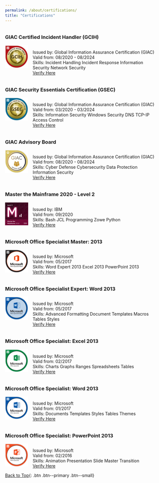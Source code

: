 ```yaml
---
permalink: /about/certifications/
title: "Certifications"
---
```


<div style="float:left; display:inline-block">
    <h3 id="giac-certified-incident-handler-gcih">GIAC Certified Incident Handler (GCIH)</h3>
    <div style="float:left; display:inline-block">
        <span style="float:left; width: 15%">
            <img src="/assets/images/giac-gcih-logo.png" alt="USA Logo"/>
        </span>
        <span style="float:left; width: 3%"></span>
        <span style="float:right; width: 82%">
            <p style="float:left; display:block">
                Issued by: Global Information Assurance Certification (GIAC)<br>
                Valid from: 08/2020 - 08/2024<br>
                Skills:
                <a class="btn btn--inverse btn--small">Incident Handling</a>
                <a class="btn btn--inverse btn--small">Incident Response</a>
                <a class="btn btn--inverse btn--small">Information Security</a>
                <a class="btn btn--inverse btn--small">Network Security</a><br>
                <a href="https://www.youracclaim.com/badges/0e959749-aab8-4ed6-9755-ec72084a1a38" class="btn btn--info btn--small">Verify Here</a>
            </p>
        </span>
    </div>
</div>

<div style="float:left; display:inline-block">
    <h3 id="giac-certified-incident-handler-gsec">GIAC Security Essentials Certification (GSEC)</h3>
    <div style="float:left; display:inline-block">
        <span style="float:left; width: 15%">
            <img src="/assets/images/giac-gsec-logo.png">
        </span>
        <span style="float:left; width: 3%"></span>
        <span style="float:right; width: 82%">
            <p style="float:left; display:block">
                Issued by: Global Information Assurance Certification (GIAC)<br>
                Valid from: 03/2020 - 03/2024<br>
                Skills:
                <a class="btn btn--inverse btn--small">Information Security</a>
                <a class="btn btn--inverse btn--small">Windows Security</a>
                <a class="btn btn--inverse btn--small">DNS</a>
                <a class="btn btn--inverse btn--small">TCP-IP</a>
                <a class="btn btn--inverse btn--small">Access Control</a><br>
                <a href="https://www.youracclaim.com/badges/5eec8738-9a9d-424b-8bf7-05064566661b" class="btn btn--info btn--small">Verify Here</a>
            </p>
        </span>
    </div>
</div>

<div style="float:left; display:inline-block">
    <h3 id="giac-advisory-board">GIAC Advisory Board</h3>
    <div style="float:left; display:inline-block">
        <span style="float:left; width: 15%">
            <img src="/assets/images/giac-advisory-board-logo.png"/>
        </span>
        <span style="float:left; width: 3%"></span>
        <span style="float:right; width: 82%">
            <p style="float:left; display:block">
                Issued by: Global Information Assurance Certification (GIAC)<br>
                Valid from: 08/2020 - 08/2024<br>
                Skills:
                <a class="btn btn--inverse btn--small">Cyber Defense</a>
                <a class="btn btn--inverse btn--small">Cybersecurity</a>
                <a class="btn btn--inverse btn--small">Data Protection</a>
                <a class="btn btn--inverse btn--small">Information Security</a><br>
                <a href="https://www.youracclaim.com/badges/9d44d5cc-cb71-4c59-8fc5-dd1250093378" class="btn btn--info btn--small">Verify Here</a>
            </p>
        </span>
    </div>
</div>

<div style="float:left; display:inline-block">
    <h3 id="master-the-mainframe-2020--level-2">Master the Mainframe 2020 - Level 2</h3>
    <div style="float:left; display:inline-block">
        <span style="float:left; width: 15%">
            <img src="/assets/images/ibm-mtm-lvl2-logo.png"/>
        </span>
        <span style="float:left; width: 3%"></span>
        <span style="float:right; width: 82%">
            <p style="float:left; display:block">
                Issued by: IBM<br>
                Valid from: 09/2020<br>
                Skills:
                <a class="btn btn--inverse btn--small">Bash</a>
                <a class="btn btn--inverse btn--small">JCL</a>
                <a class="btn btn--inverse btn--small">Programming</a>
                <a class="btn btn--inverse btn--small">Zowe</a>
                <a class="btn btn--inverse btn--small">Python</a><br>
                <a href="https://www.youracclaim.com/badges/3806ef55-791d-47c8-bb51-246bff9573fc" class="btn btn--info btn--small">Verify Here</a>
            </p>
        </span>
    </div>
</div>

<div style="float:left; display:inline-block">
    <h3 id="microsoft-office-specialist-master-2013">Microsoft Office Specialist Master: 2013</h3>
    <div style="float:left; display:inline-block">
        <span style="float:left; width: 15%">
            <img src="/assets/images/mos-master-logo.png"/>
        </span>
        <span style="float:left; width: 3%"></span>
        <span style="float:right; width: 82%">
            <p style="float:left; display:block">
                Issued by: Microsoft<br>
                Valid from: 05/2017<br>
                Skills:
                <a class="btn btn--inverse btn--small">Word Expert 2013</a>
                <a class="btn btn--inverse btn--small">Excel 2013</a>
                <a class="btn btn--inverse btn--small">PowerPoint 2013</a><br>
                <a href="https://www.youracclaim.com/badges/cceb0772-7e71-4684-b0e5-65497ea32b3c" class="btn btn--info btn--small">Verify Here</a>
            </p>
        </span>
    </div>
</div>

<div style="float:left; display:inline-block">
    <h3 id="microsoft-office-specialist-expert-word-2013">Microsoft Office Specialist Expert: Word 2013</h3>
    <div style="float:left; display:inline-block">
        <span style="float:left; width: 15%">
            <img src="/assets/images/mos-word-expert-logo.png"/>
        </span>
        <span style="float:left; width: 3%"></span>
        <span style="float:right; width: 82%">
            <p style="float:left; display:block">
                Issued by: Microsoft<br>
                Valid from: 05/2017<br>
                Skills:
                <a class="btn btn--inverse btn--small">Advanced Formatting</a>
                <a class="btn btn--inverse btn--small">Document Templates</a>
                <a class="btn btn--inverse btn--small">Macros</a>
                <a class="btn btn--inverse btn--small">Tables</a>
                <a class="btn btn--inverse btn--small">Styles</a><br>
                <a href="https://www.youracclaim.com/badges/2d822d6c-726f-4e31-935d-4457f11289ec" class="btn btn--info btn--small">Verify Here</a>
            </p>
        </span>
    </div>
</div>

<div style="float:left; display:inline-block">
    <h3 id="microsoft-office-specialist-excel-2013">Microsoft Office Specialist: Excel 2013</h3>
    <div style="float:left; display:inline-block">
        <span style="float:left; width: 15%">
            <img src="/assets/images/mos-excel-logo.png"/>
        </span>
        <span style="float:left; width: 3%"></span>
        <span style="float:right; width: 82%">
            <p style="float:left; display:block">
                Issued by: Microsoft<br>
                Valid from: 02/2017<br>
                Skills:
                <a class="btn btn--inverse btn--small">Charts</a>
                <a class="btn btn--inverse btn--small">Graphs</a>
                <a class="btn btn--inverse btn--small">Ranges</a>
                <a class="btn btn--inverse btn--small">Spreadsheets</a>
                <a class="btn btn--inverse btn--small">Tables</a><br>
                <a href="https://www.youracclaim.com/badges/df7a8347-73d7-4338-af1a-f3c8c0700764" class="btn btn--info btn--small">Verify Here</a>
            </p>
        </span>
    </div>
</div>

<div style="float:left; display:inline-block">
    <h3 id="microsoft-office-specialist-word-2013">Microsoft Office Specialist: Word 2013</h3>
    <div style="float:left; display:inline-block">
        <span style="float:left; width: 15%">
            <img src="/assets/images/mos-word-logo.png"/>
        </span>
        <span style="float:left; width: 3%"></span>
        <span style="float:right; width: 82%">
            <p style="float:left; display:block">
                Issued by: Microsoft<br>
                Valid from: 01/2017<br>
                Skills:
                <a class="btn btn--inverse btn--small">Documents</a>
                <a class="btn btn--inverse btn--small">Templates</a>
                <a class="btn btn--inverse btn--small">Styles</a>
                <a class="btn btn--inverse btn--small">Tables</a>
                <a class="btn btn--inverse btn--small">Themes</a><br>
                <a href="https://www.youracclaim.com/badges/810ea2df-7e2a-4404-964c-95d4a33ff581" class="btn btn--info btn--small">Verify Here</a>
            </p>
        </span>
    </div>
</div>

<div style="float:left; display:inline-block">
    <h3 id="microsoft-office-specialist-powerpoint-2013">Microsoft Office Specialist: PowerPoint 2013</h3>
    <div style="float:left; display:inline-block">
        <span style="float:left; width: 15%">
            <img src="/assets/images/mos-powerpoint-logo.png"/>
        </span>
        <span style="float:left; width: 3%"></span>
        <span style="float:right; width: 82%">
            <p style="float:left; display:block">
                Issued by: Microsoft<br>
                Valid from: 02/2016<br>
                Skills:
                <a class="btn btn--inverse btn--small">Animation</a>
                <a class="btn btn--inverse btn--small">Presentation</a>
                <a class="btn btn--inverse btn--small">Slide Master</a>
                <a class="btn btn--inverse btn--small">Transition</a><br>
                <a href="https://www.youracclaim.com/badges/37814adb-e77b-44fe-a0aa-ca6a5adac219" class="btn btn--info btn--small">Verify Here</a>
            </p>
        </span>
    </div>
</div>

[Back to Top](#top){: .btn .btn--primary .btn--small}